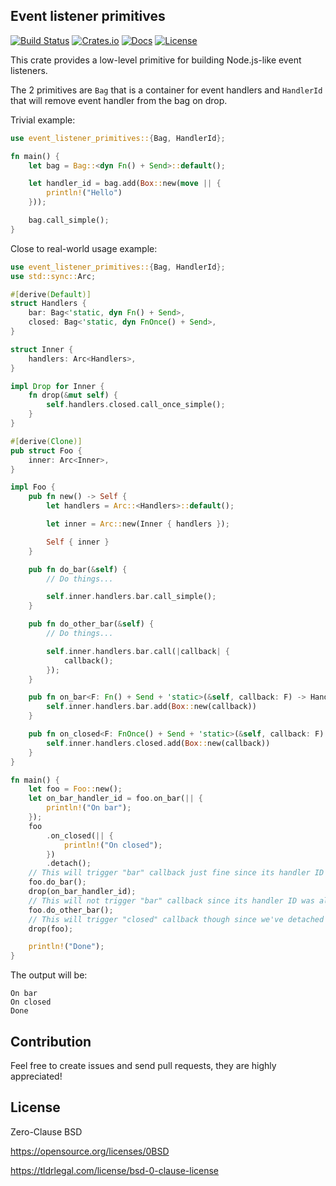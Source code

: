 ## Event listener primitives

[![Build Status](https://img.shields.io/travis/com/nazar-pc/event-listener-primitives/master?style=flat-square)](https://travis-ci.com/nazar-pc/event-listener-primitives)
[![Crates.io](https://img.shields.io/crates/v/event-listener-primitives?style=flat-square)](https://crates.io/crates/event-listener-primitives)
[![Docs](https://img.shields.io/badge/docs-latest-blue.svg?style=flat-square)](https://docs.rs/event-listener-primitives)
[![License](https://img.shields.io/github/license/nazar-pc/event-listener-primitives?style=flat-square)](https://github.com/nazar-pc/event-listener-primitives)

This crate provides a low-level primitive for building Node.js-like event listeners.

The 2 primitives are `Bag` that is a container for event handlers and `HandlerId` that will remove event handler from the bag on drop.

Trivial example:
```rust
use event_listener_primitives::{Bag, HandlerId};

fn main() {
    let bag = Bag::<dyn Fn() + Send>::default();

    let handler_id = bag.add(Box::new(move || {
        println!("Hello")
    }));

    bag.call_simple();
}
```

Close to real-world usage example:
```rust
use event_listener_primitives::{Bag, HandlerId};
use std::sync::Arc;

#[derive(Default)]
struct Handlers {
    bar: Bag<'static, dyn Fn() + Send>,
    closed: Bag<'static, dyn FnOnce() + Send>,
}

struct Inner {
    handlers: Arc<Handlers>,
}

impl Drop for Inner {
    fn drop(&mut self) {
        self.handlers.closed.call_once_simple();
    }
}

#[derive(Clone)]
pub struct Foo {
    inner: Arc<Inner>,
}

impl Foo {
    pub fn new() -> Self {
        let handlers = Arc::<Handlers>::default();

        let inner = Arc::new(Inner { handlers });

        Self { inner }
    }

    pub fn do_bar(&self) {
        // Do things...

        self.inner.handlers.bar.call_simple();
    }

    pub fn do_other_bar(&self) {
        // Do things...

        self.inner.handlers.bar.call(|callback| {
            callback();
        });
    }

    pub fn on_bar<F: Fn() + Send + 'static>(&self, callback: F) -> HandlerId {
        self.inner.handlers.bar.add(Box::new(callback))
    }

    pub fn on_closed<F: FnOnce() + Send + 'static>(&self, callback: F) -> HandlerId {
        self.inner.handlers.closed.add(Box::new(callback))
    }
}

fn main() {
    let foo = Foo::new();
    let on_bar_handler_id = foo.on_bar(|| {
        println!("On bar");
    });
    foo
        .on_closed(|| {
            println!("On closed");
        })
        .detach();
    // This will trigger "bar" callback just fine since its handler ID is not dropped yet
    foo.do_bar();
    drop(on_bar_handler_id);
    // This will not trigger "bar" callback since its handler ID was already dropped
    foo.do_other_bar();
    // This will trigger "closed" callback though since we've detached handler ID
    drop(foo);

    println!("Done");
}
```

The output will be:
```text
On bar
On closed
Done
```

## Contribution
Feel free to create issues and send pull requests, they are highly appreciated!

## License
Zero-Clause BSD

https://opensource.org/licenses/0BSD

https://tldrlegal.com/license/bsd-0-clause-license
